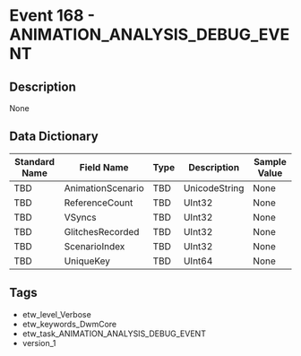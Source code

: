 # Event 168 - ANIMATION_ANALYSIS_DEBUG_EVENT

## Description
None

## Data Dictionary
|Standard Name|Field Name|Type|Description|Sample Value|
|---|---|---|---|---|
|TBD|AnimationScenario|TBD|UnicodeString|None|None|
|TBD|ReferenceCount|TBD|UInt32|None|None|
|TBD|VSyncs|TBD|UInt32|None|None|
|TBD|GlitchesRecorded|TBD|UInt32|None|None|
|TBD|ScenarioIndex|TBD|UInt32|None|None|
|TBD|UniqueKey|TBD|UInt64|None|None|

## Tags
* etw_level_Verbose
* etw_keywords_DwmCore
* etw_task_ANIMATION_ANALYSIS_DEBUG_EVENT
* version_1